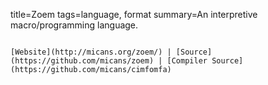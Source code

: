 title=Zoem
tags=language, format
summary=An interpretive macro/programming language.
~~~~~~

[Website](http://micans.org/zoem/) | [Source](https://github.com/micans/zoem) | [Compiler Source](https://github.com/micans/cimfomfa)

